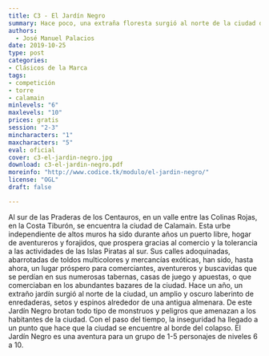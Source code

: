 ```yaml
---
title: C3 - El Jardín Negro
summary: Hace poco, una extraña floresta surgió al norte de la ciudad de Calamain, un amplio y oscuro laberinto de enredaderas, setos y espinos alrededor de una antigua almenara. De este Jardín Negro brotan todo tipo de monstruos que amenazan a los habitantes de la región. Las autoridades, desesperadas ya, buscan un grupo de aventureros corajudos dispuestos a arrostrar esta preternatural maldición.
authors:
  - José Manuel Palacios
date: 2019-10-25
type: post
categories:
- Clásicos de la Marca
tags:
- competición
- torre
- calamain
minlevels: "6"
maxlevels: "10"
prices: gratis
session: "2-3"
mincharacters: "1"
maxcharacters: "5"
eval: oficial
cover: c3-el-jardin-negro.jpg
download: c3-el-jardin-negro.pdf
moreinfo: "http://www.codice.tk/modulo/el-jardin-negro/"
license: "OGL"
draft: false

---
```

Al sur de las Praderas de los Centauros, en un valle entre las
Colinas Rojas, en la Costa Tiburón, se encuentra la ciudad de
Calamain. Esta urbe independiente de altos muros ha sido
durante años un puerto libre, hogar de aventureros y forajidos,
que prospera gracias al comercio y la tolerancia a las
actividades de las Islas Piratas al sur. Sus calles adoquinadas,
abarrotadas de toldos multicolores y mercancías exóticas,
han sido, hasta ahora, un lugar próspero para comerciantes,
aventureros y buscavidas que se perdían en sus numerosas
tabernas, casas de juego y apuestas, o que comerciaban en los
abundantes bazares de la ciudad.
Hace un año, un extraño jardín surgió al norte de la ciudad,
un amplio y oscuro laberinto de enredaderas, setos y espinos
alrededor de una antigua almenara. De este Jardín Negro brotan
todo tipo de monstruos y peligros que amenazan a los habitantes
de la ciudad. Con el paso del tiempo, la inseguridad
ha llegado a un punto que hace que la ciudad se encuentre al
borde del colapso.
El Jardín Negro es una aventura para un grupo de 1-5 personajes
de niveles 6 a 10.